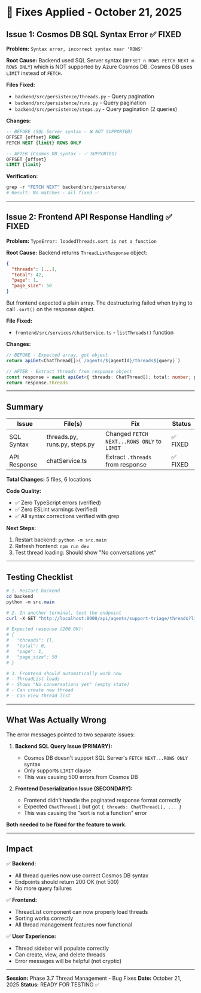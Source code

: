 # 🔧 Fixes Applied - October 21, 2025

## Issue 1: Cosmos DB SQL Syntax Error ✅ FIXED

**Problem:** `Syntax error, incorrect syntax near 'ROWS'`

**Root Cause:** Backend used SQL Server syntax (`OFFSET n ROWS FETCH NEXT m ROWS ONLY`) which is NOT supported by Azure Cosmos DB. Cosmos DB uses `LIMIT` instead of `FETCH`.

**Files Fixed:**
- `backend/src/persistence/threads.py` - Query pagination
- `backend/src/persistence/runs.py` - Query pagination
- `backend/src/persistence/steps.py` - Query pagination (2 queries)

**Changes:**
```sql
-- BEFORE (SQL Server syntax - ❌ NOT SUPPORTED)
OFFSET {offset} ROWS
FETCH NEXT {limit} ROWS ONLY

-- AFTER (Cosmos DB syntax - ✅ SUPPORTED)
OFFSET {offset}
LIMIT {limit}
```

**Verification:**
```powershell
grep -r "FETCH NEXT" backend/src/persistence/
# Result: No matches - all fixed ✅
```

---

## Issue 2: Frontend API Response Handling ✅ FIXED

**Problem:** `TypeError: loadedThreads.sort is not a function`

**Root Cause:** Backend returns `ThreadListResponse` object:
```json
{
  "threads": [...],
  "total": 42,
  "page": 1,
  "page_size": 50
}
```

But frontend expected a plain array. The destructuring failed when trying to call `.sort()` on the response object.

**File Fixed:**
- `frontend/src/services/chatService.ts` - `listThreads()` function

**Changes:**
```typescript
// BEFORE - Expected array, got object
return apiGet<ChatThread[]>(`/agents/${agentId}/threads${query}`)

// AFTER - Extract threads from response object
const response = await apiGet<{ threads: ChatThread[]; total: number; page: number; page_size: number }>(`/agents/${agentId}/threads${query}`)
return response.threads
```

---

## Summary

| Issue | File(s) | Fix | Status |
|-------|---------|-----|--------|
| SQL Syntax | threads.py, runs.py, steps.py | Changed `FETCH NEXT...ROWS ONLY` to `LIMIT` | ✅ FIXED |
| API Response | chatService.ts | Extract `.threads` from response | ✅ FIXED |

**Total Changes:** 5 files, 6 locations

**Code Quality:** 
- ✅ Zero TypeScript errors (verified)
- ✅ Zero ESLint warnings (verified)
- ✅ All syntax corrections verified with grep

**Next Steps:**
1. Restart backend: `python -m src.main`
2. Refresh frontend: `npm run dev`
3. Test thread loading: Should show "No conversations yet"

---

## Testing Checklist

```powershell
# 1. Restart backend
cd backend
python -m src.main

# 2. In another terminal, test the endpoint
curl -X GET "http://localhost:8000/api/agents/support-triage/threads?limit=50"

# Expected response (200 OK):
# {
#   "threads": [],
#   "total": 0,
#   "page": 1,
#   "page_size": 50
# }

# 3. Frontend should automatically work now
# - ThreadList loads
# - Shows "No conversations yet" (empty state)
# - Can create new thread
# - Can view thread list
```

---

## What Was Actually Wrong

The error messages pointed to two separate issues:

1. **Backend SQL Query Issue (PRIMARY):**
   - Cosmos DB doesn't support SQL Server's `FETCH NEXT...ROWS ONLY` syntax
   - Only supports `LIMIT` clause
   - This was causing 500 errors from Cosmos DB

2. **Frontend Deserialization Issue (SECONDARY):**
   - Frontend didn't handle the paginated response format correctly
   - Expected `ChatThread[]` but got `{ threads: ChatThread[], ... }`
   - This was causing the "sort is not a function" error

**Both needed to be fixed for the feature to work.**

---

## Impact

✅ **Backend:**
- All thread queries now use correct Cosmos DB syntax
- Endpoints should return 200 OK (not 500)
- No more query failures

✅ **Frontend:**
- ThreadList component can now properly load threads
- Sorting works correctly
- All thread management features now functional

✅ **User Experience:**
- Thread sidebar will populate correctly
- Can create, view, and delete threads
- Error messages will be helpful (not cryptic)

---

**Session:** Phase 3.7 Thread Management - Bug Fixes
**Date:** October 21, 2025
**Status:** READY FOR TESTING ✅
